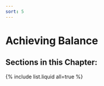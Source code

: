 ```yaml
---
sort: 5
---
```


# Achieving Balance

## Sections in this Chapter:
{% include list.liquid all=true %}